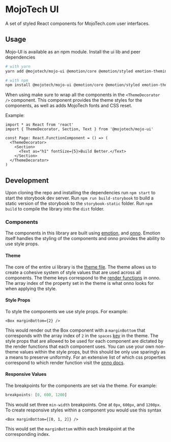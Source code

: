 # MojoTech UI
A set of styled React components for MojoTech.com user interfaces.

## Usage
Mojo-UI is available as an npm module. Install the ui lib and peer dependencies

```sh
# with yarn
yarn add @mojotech/mojo-ui @emotion/core @emotion/styled emotion-theming onno-react

# with npm
npm install @mojotech/mojo-ui @emotion/core @emotion/styled emotion-theming onno-react
```
When using make sure to wrap all the components in the `<ThemeDecorator />` component. This component provides the theme styles for the components, as well as adds MojoTech fonts and CSS reset.

Example:
```tsx
import * as React from 'react'
import { ThemeDecorator, Section, Text } from '@mojotech/mojo-ui'

const Page: React.FunctionComponent = () => (
  <ThemeDecorator>
    <Section>
      <Text as="h1" fontSize={5}>Build Better.</Text>
    </Section>
  </ThemeDecorator>
)

```

## Development
Upon cloning the repo and installing the dependencies run `npm start` to start the storybook dev server. Run `npm run build-storybook` to build a static version of the storybook to the `storybook-static` folder. Run `npm build` to compile the library into the `dist` folder.

### Components
The components in this library are built using [emotion](https://emotion.sh/docs/styled), and [onno](https://github.com/wagerfield/onno). Emotion itself handles the styling of the components and onno provides the ability to use style props.

#### Theme
The core of the entire ui library is the [theme file](https://github.com/mojotech/mojotech-ui/blob/master/src/lib/theme.ts). The theme allows us to create a cohesive system of style values that are used across all components. The theme keys correspond to the [render functions](https://github.com/wagerfield/onno/blob/master/docs/render-functions.md) in onno. The array index of the property set in the theme is what onno looks for when applying the style.

#### Style Props
To style the components we use style props. For example:
```tsx
<Box marginBottom={2} />
```
This would render out the Box component with a `marginBottom` that corresponds with the array index of `2` in the `spaces` [key](https://github.com/mojotech/mojotech-ui/blob/dcbd11b74014ed5f9392dd3bcbe6b55ac9ab0ecb/src/lib/theme.ts#L16) in the theme. The style props that are allowed to be used for each component are dictated by the render functions that each component uses. You can use your own non-theme values within the style props, but this should be only use sparingly as a means to preserve uniformity. For an extensive list of which css properties correspond to which render function visit the [onno docs](https://github.com/wagerfield/onno/blob/master/docs/render-functions.md).

#### Responsive Values
The breakpoints for the components are set via the theme. For example:
```ts
breakpoints: [0, 600, 1200]
```
This would set three `min-width` breakpoints. One at `0px`, `600px`, and `1200px`. To create responsive styles within a component you would use this syntax
```tsx
<Box marginBottom={[0, 1, 2]} />
```
This would set the `marginBottom` within each breakpoint at the corresponding index.
